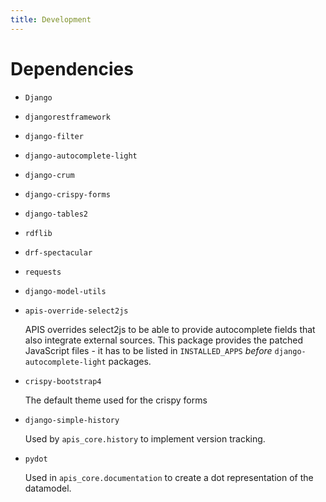 ```yaml
---
title: Development
---
```


# Dependencies

-   `Django`

-   `djangorestframework`

-   `django-filter`

-   `django-autocomplete-light`

-   `django-crum`

-   `django-crispy-forms`

-   `django-tables2`

-   `rdflib`

-   `drf-spectacular`

-   `requests`

-   `django-model-utils`

-   `apis-override-select2js`

    APIS overrides select2js to be able to provide autocomplete fields
    that also integrate external sources. This package provides the
    patched JavaScript files - it has to be listed in `INSTALLED_APPS`
    *before* `django-autocomplete-light` packages.

-   `crispy-bootstrap4`

    The default theme used for the crispy forms

-   `django-simple-history`

    Used by `apis_core.history` to implement version tracking.

-   `pydot`

    Used in `apis_core.documentation` to create a dot representation of
    the datamodel.
